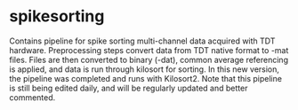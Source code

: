 # spikesorting
Contains pipeline for spike sorting multi-channel data acquired with TDT hardware. Preprocessing steps convert data from TDT native format to -mat  files. Files are then converted to binary (-dat), common average referencing is applied, and data is run through kilosort for sorting. 
In this new version, the pipeline was completed and runs with Kilosort2. Note that this pipeline is still being edited daily, and will be regularly updated and better commented.
